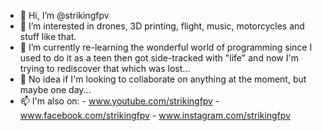 - 👋 Hi, I’m @strikingfpv
- 👀 I’m interested in drones, 3D printing, flight, music, motorcycles and stuff like that.
- 🌱 I’m currently re-learning the wonderful world of programming since I used to do it as a teen then got side-tracked with "life" and now I'm trying to rediscover that which was lost...
- 💞️ No idea if I'm looking to collaborate on anything at the moment, but maybe one day...
- 📫 I'm also on:
      - www.youtube.com/strikingfpv
      - www.facebook.com/strikingfpv
      - www.instagram.com/strikingfpv
